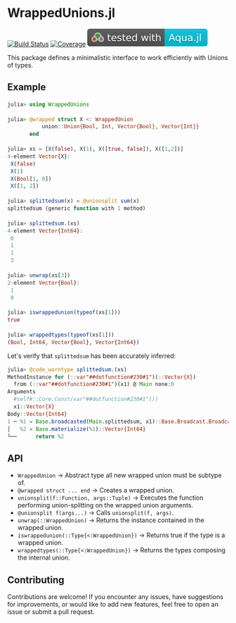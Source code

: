 
# WrappedUnions.jl

[![Build Status](https://github.com/Tortar/WrappedUnions.jl/actions/workflows/CI.yml/badge.svg?branch=main)](https://github.com/Tortar/WrappedUnions.jl/actions/workflows/CI.yml?query=branch%3Amain)
[![Coverage](https://codecov.io/gh/Tortar/WrappedUnions.jl/branch/main/graph/badge.svg)](https://codecov.io/gh/Tortar/WrappedUnions.jl)
[![Aqua](https://raw.githubusercontent.com/JuliaTesting/Aqua.jl/master/badge.svg)](https://github.com/JuliaTesting/Aqua.jl)

This package defines a minimalistic interface to work efficiently with Unions of types.

## Example

```julia
julia> using WrappedUnions

julia> @wrapped struct X <: WrappedUnion
           union::Union{Bool, Int, Vector{Bool}, Vector{Int}}
       end

julia> xs = [X(false), X(1), X([true, false]), X([1,2])]
4-element Vector{X}:
 X(false)
 X(1)
 X(Bool[1, 0])
 X([1, 2])

julia> splittedsum(x) = @unionsplit sum(x)
splittedsum (generic function with 1 method)

julia> splittedsum.(xs)
4-element Vector{Int64}:
 0
 1
 1
 3

julia> unwrap(xs[3])
2-element Vector{Bool}:
 1
 0

julia> iswrappedunion(typeof(xs[1]))
true

julia> wrappedtypes(typeof(xs[1]))
(Bool, Int64, Vector{Bool}, Vector{Int64})
```

Let's verify that `splittedsum` has been accurately inferred:

```julia
julia> @code_warntype splittedsum.(xs)
MethodInstance for (::var"##dotfunction#230#1")(::Vector{X})
  from (::var"##dotfunction#230#1")(x1) @ Main none:0
Arguments
  #self#::Core.Const(var"##dotfunction#230#1"())
  x1::Vector{X}
Body::Vector{Int64}
1 ─ %1 = Base.broadcasted(Main.splittedsum, x1)::Base.Broadcast.Broadcasted{Base.Broadcast.DefaultArrayStyle{1}, Nothing, typeof(splittedsum), Tuple{Vector{X}}}
│   %2 = Base.materialize(%1)::Vector{Int64}
└──      return %2
```

## API

- `WrappedUnion`                           -> Abstract type all new wrapped union must be subtype of.
- `@wrapped struct ... end`                -> Creates a wrapped union.
- `unionsplit(f::Function, args::Tuple)`   -> Executes the function performing union-splitting on the 
                                              wrapped union arguments.
- `@unionsplit f(args...)`                 -> Calls `unionsplit(f, args)`.
- `unwrap(::WrappedUnion)`                 -> Returns the instance contained in the wrapped union.
- `iswrappedunion(::Type{<:WrappedUnion})` -> Returns true if the type is a wrapped union.
- `wrappedtypes(::Type{<:WrappedUnion})`   -> Returns the types composing the internal union.


## Contributing

Contributions are welcome! If you encounter any issues, have suggestions for improvements, or would like to add new features, feel free to open an issue or submit a pull request.